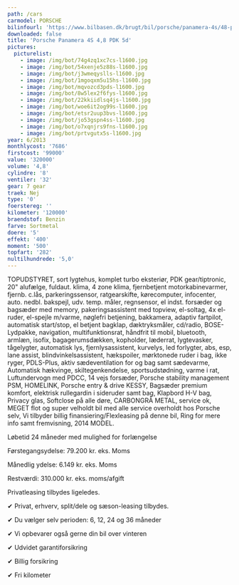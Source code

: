```yaml
---
path: /cars
carmodel: PORSCHE
bilinfourl: 'https://www.bilbasen.dk/brugt/bil/porsche/panamera-4s/48-pdk-5d/4226023'
downloaded: false
title: 'Porsche Panamera 4S 4,8 PDK 5d'
pictures:
  picturelist:
    - image: /img/bot/74g4zq1xc7cs-l1600.jpg
    - image: /img/bot/54xenje5z88s-l1600.jpg
    - image: /img/bot/j3wmeqyslls-l1600.jpg
    - image: /img/bot/1mgoqxm5u15hs-l1600.jpg
    - image: /img/bot/mqvozcd3pds-l1600.jpg
    - image: /img/bot/8w5lex2f6fys-l1600.jpg
    - image: /img/bot/22kkiidlsq4js-l1600.jpg
    - image: /img/bot/woe6it2og99s-l1600.jpg
    - image: /img/bot/etsr2uup3bvs-l1600.jpg
    - image: /img/bot/jo53gspn4ss-l1600.jpg
    - image: /img/bot/o7xqnjrs9fns-l1600.jpg
    - image: /img/bot/prtvgutx5s-l1600.jpg
year: 6/2013
monthlycost: '7686'
firstcost: '99000'
value: '320000'
volume: '4,8'
cylindre: '8'
ventiler: '32'
gear: 7 gear
traek: Nej
type: '0'
foerstereg: ''
kilometer: '120000'
braendstof: Benzin
farve: Sortmetal
doere: '5'
effekt: '400'
moment: '500'
topfart: '282'
nultilhundrede: '5,0'
---
```

TOPUDSTYRET, sort lygtehus, komplet turbo eksteriør, PDK gear/tiptronic, 20" alufælge, fuldaut. klima, 4 zone klima, fjernbetjent motorkabinevarmer, fjernb. c.lås, parkeringssensor, ratgearskifte, kørecomputer, infocenter, auto. nedbl. bakspejl, udv. temp. måler, regnsensor, el indst. forsæder og bagsæder med memory, pakeringsassistent med topview, el-soltag, 4x el-ruder, el-spejle m/varme, nøglefri betjening, bakkamera, adaptiv fartpilot, automatisk start/stop, el betjent bagklap, dæktryksmåler, cd/radio, BOSE-Lydpakke, navigation, multifunktionsrat, håndfrit til mobil, bluetooth, armlæn, isofix, bagagerumsdækken, kopholder, læderrat, lygtevasker, tågelygter, automatisk lys, fjernlysassistent, kurvelys, led forlygter, abs, esp, lane assist, blindvinkelsassistent, hækspoiler, mørktonede ruder i bag, ikke ryger, PDLS-Plus, aktiv sædeventilation for og bag samt sædevarme, Automatisk hækvinge, skiltegenkendelse, sportsudstødning, varme i rat, Luftundervogn med PDCC, 14 vejs forsæder, Porsche stability management PSM, HOMELINK, Porsche entry & drive KESSY, Bagsæder premium komfort, elektrisk rullegardin i sideruder samt bag, Klapbord H-V bag, Privacy glas, Softclose på alle døre, CARBONGRÅ METAL, service ok, MEGET flot og super velholdt bil med alle service overholdt hos Porsche selv, Vi tilbyder billig finansiering/Flexleasing på denne bil, Ring for mere info samt fremvisning, 2014 MODEL.



Løbetid 24 måneder med mulighed for forlængelse



Førstegangsydelse: 79.200 kr. eks. Moms 

Månedlig ydelse: 6.149  kr. eks. Moms

Restværdi: 310.000 kr. eks. moms/afgift



Privatleasing tilbydes ligeledes.



✔ Privat, erhverv, split/dele og sæson-leasing tilbydes. 

✔ Du vælger selv perioden: 6, 12, 24 og 36 måneder

✔ Vi opbevarer også gerne din bil over vinteren 

✔ Udvidet garantiforsikring   

✔ Billig forsikring 

✔ Fri kilometer
